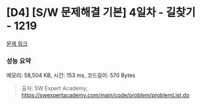 # [D4] [S/W 문제해결 기본] 4일차 - 길찾기 - 1219 

[문제 링크](https://swexpertacademy.com/main/code/problem/problemDetail.do?contestProbId=AV14geLqABQCFAYD) 

### 성능 요약

메모리: 58,504 KB, 시간: 153 ms, 코드길이: 570 Bytes



> 출처: SW Expert Academy, https://swexpertacademy.com/main/code/problem/problemList.do